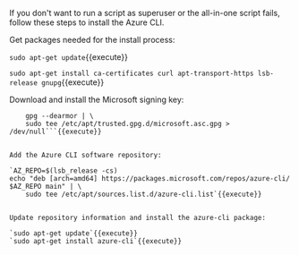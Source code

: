 If you don't want to run a script as superuser or the all-in-one script fails, follow these steps to install the Azure CLI.

Get packages needed for the install process:

`sudo apt-get update`{{execute}} 

`sudo apt-get install ca-certificates curl apt-transport-https lsb-release gnupg`{{execute}} 

Download and install the Microsoft signing key:


```curl -sL https://packages.microsoft.com/keys/microsoft.asc | \
    gpg --dearmor | \
    sudo tee /etc/apt/trusted.gpg.d/microsoft.asc.gpg > /dev/null```{{execute}} 


Add the Azure CLI software repository:

`AZ_REPO=$(lsb_release -cs)
echo "deb [arch=amd64] https://packages.microsoft.com/repos/azure-cli/ $AZ_REPO main" | \
    sudo tee /etc/apt/sources.list.d/azure-cli.list`{{execute}} 


Update repository information and install the azure-cli package:

`sudo apt-get update`{{execute}} 
`sudo apt-get install azure-cli`{{execute}} 